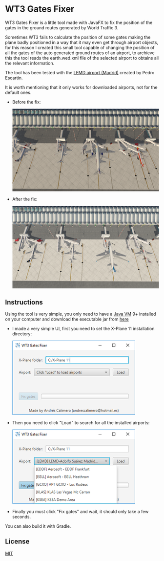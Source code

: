 # WT3 Gates Fixer

WT3 Gates Fixer is a little tool made with JavaFX to fix the position of the gates in the ground routes generated by World Traffic 3.

Sometimes WT3 fails to calculate the position of some gates making the plane badly positioned in a way that it may even get through airport objects, for this reason I created this small tool capable of changing the position of all the gates of the auto generated ground routes of an airport, to archieve this the tool reads the earth.wed.xml file of the selected airport to obtains all the relevant information.

The tool has been tested with the [LEMD airport (Madrid)](https://forums.x-plane.org/index.php?/files/file/38391-lemd-adolfo-su%C3%A1rez-madrid-barajas/) created by Pedro Escartin.

It is worth mentioning that it only works for downloaded airports, not for the default ones.

* Before the fix:

  ![before the fix](https://raw.githubusercontent.com/AndresCalimero/wt3-gates-fixer/master/images/before.png "Before the fix")
* After the fix:

  ![after the fix](https://raw.githubusercontent.com/AndresCalimero/wt3-gates-fixer/master/images/after.png "After the fix")

## Instructions

Using the tool is very simple, you only need to have a [Java VM](http://www.oracle.com/technetwork/java/javase/downloads/jre10-downloads-4417026.html) 9+ installed on your computer and download the executable jar from [here](https://github.com/AndresCalimero/wt3-gates-fixer/releases/latest)

* I made a very simple UI, first you need to set the X-Plane 11 installation directory:

  ![UI1](https://raw.githubusercontent.com/AndresCalimero/wt3-gates-fixer/master/images/ui1.png "X-Plane 11 installation directory")
* Then you need to click "Load" to search for all the installed airports:

  ![UI2](https://raw.githubusercontent.com/AndresCalimero/wt3-gates-fixer/master/images/ui2.png "Search for all the installed airports")
* Finally you must click "Fix gates" and wait, it should only take a few seconds.

You can also build it with Gradle.

## License

  [MIT](LICENSE)

